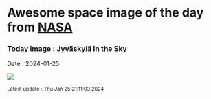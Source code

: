 
# Awesome space image of the day from [NASA](https://api.nasa.gov/)

### Today image : Jyväskylä in the Sky
Date : 2024-01-25

![](https://apod.nasa.gov/apod/image/2401/image-20240116164558_v11024.jpg)

<small>Latest update : Thu Jan 25 21:11:03 2024</small>
        
